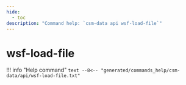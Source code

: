 ```yaml
---
hide:
  - toc
description: "Command help: `csm-data api wsf-load-file`"
---
```

# wsf-load-file

!!! info "Help command"
    ```text
    --8<-- "generated/commands_help/csm-data/api/wsf-load-file.txt"
    ```
